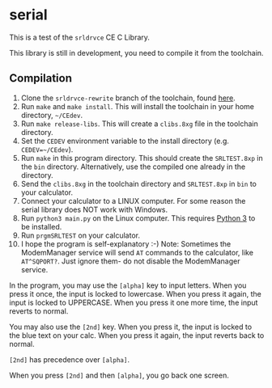 # serial
This is a test of the `srldrvce` CE C Library.

This library is still in development, you need to compile it from the toolchain.

## Compilation
1. Clone the `srldrvce-rewrite` branch of the toolchain, found [here](https://github.com/CE-Programming/toolchain/tree/srldrvce-rewrite).
2. Run `make` and `make install`. This will install the toolchain in your home directory, `~/CEdev`.
3. Run `make release-libs`. This will create a `clibs.8xg` file in the toolchain directory.
4. Set the `CEDEV` environment variable to the install directory (e.g. `CEDEV=~/CEdev`).
5. Run `make` in this program directory. This should create the `SRLTEST.8xp` in the `bin` directory. Alternatively, use the compiled one already in the directory.
6. Send the `clibs.8xg` in the toolchain directory and `SRLTEST.8xp` in `bin` to your calculator.
7. Connect your calculator to a LINUX computer. For some reason the serial library does NOT work with Windows.
8. Run `python3 main.py` on the Linux computer. This requires [Python 3](https://www.python.org) to be installed.
9. Run `prgmSRLTEST` on your calculator.
10. I hope the program is self-explanatory :-)
Note: Sometimes the ModemManager service will send `AT` commands to the calculator, like `AT^SQPORT?`. Just ignore them- do not disable the ModemManager service.

In the program, you may use the `[alpha]` key to input letters. When you press it once, the input is locked to lowercase. When you press it again, the input is locked to UPPERCASE. When you press it one more time, the input reverts to normal.

You may also use the `[2nd]` key. When you press it, the input is locked to the blue text on your calc. When you press it again, the input reverts back to normal.

`[2nd]` has precedence over `[alpha]`.

When you press `[2nd]` and then `[alpha]`, you go back one screen.
